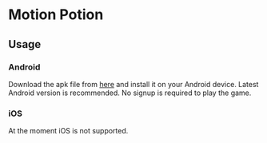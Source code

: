 # Motion Potion

## Usage

### Android

Download the apk file from [here](https://drive.google.com/file/d/1DVPsqiyy-OPoXM8X0TgxWqUVNzoks65c/view?usp=sharing) and install it on your Android device. Latest Android version is recommended. No signup is required to play the game.

### iOS

At the moment iOS is not supported.

